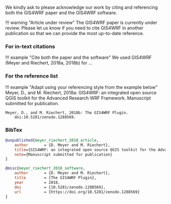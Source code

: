 We kindly ask to please acknowledge our work by citing and referencing both the GIS4WRF paper and the GIS4WRF software.

!!! warning "Article under review"
    The GIS4WRF paper is currently under review. Please let us know if you need to cite GIS4WRF in another publication so that we can provide the most up-to-date reference.

### For in-text citations

!!! example "Cite both the paper and the software"
    We used GIS4WRF (Meyer and Riechert, 2018a, 2018b) for ...

### For the reference list

!!! example "Adapt using your referencing style from the example below"
    Meyer, D., and M. Riechert, 2018a: GIS4WRF: an integrated open source QGIS toolkit
        for the Advanced Research WRF Framework. Manuscript submitted for publication.

    Meyer, D., and M. Riechert, 2018b: The GIS4WRF Plugin.
        doi:10.5281/zenodo.1288569.

### BibTex

```bibtex
@unpublished{meyer_riechert_2018_article,
    author       = {D. Meyer and M. Riechert},
    title={GIS4WRF: an integrated open source QGIS toolkit for the Advanced Research WRF Framework},
    note={Manuscript submitted for publication}
}

@misc{meyer_riechert_2018_software,
    author       = {D. Meyer and M. Riechert},
    title        = {The GIS4WRF Plugin},
    year         = 2018,
    doi          = {10.5281/zenodo.1288569},
    url          = {https://doi.org/10.5281/zenodo.1288569}
}
```